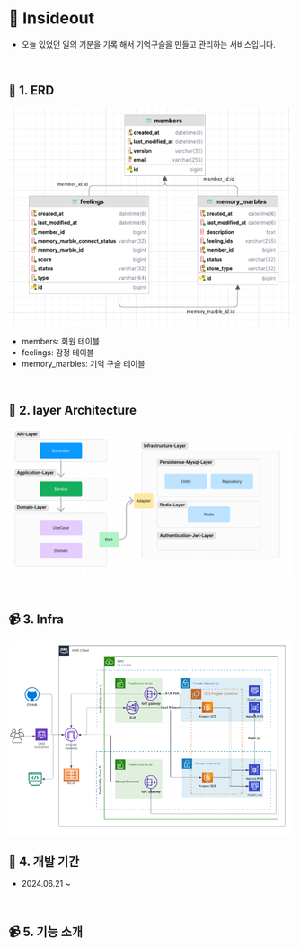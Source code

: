 # 📅 Insideout

- 오늘 있었던 일의 기분을 기록 해서 기억구슬을 만들고 관리하는 서비스입니다.

<br/>

## 🌟 1. ERD

![img.png](readmeImage/erd.png)

- members: 회원 테이블
- feelings: 감정 테이블
- memory_marbles: 기억 구슬 테이블

<br/>

## 📜 2. layer Architecture

![img.png](readmeImage/layer-architecture.png)

<br/>

## 📹 3. Infra

![img.png](readmeImage/infra.png)

## 📆 4. 개발 기간

- 2024.06.21 ~

<br/>

## 📹 5. 기능 소개


